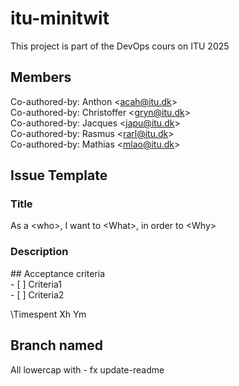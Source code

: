 # itu-minitwit
This project is part of the DevOps cours on ITU 2025

## Members
Co-authored-by: Anthon \<acah@itu.dk>\
Co-authored-by: Christoffer \<gryn@itu.dk>\
Co-authored-by: Jacques \<japu@itu.dk>\
Co-authored-by: Rasmus \<rarl@itu.dk>\
Co-authored-by: Mathias \<mlao@itu.dk>

## Issue Template
### Title
As a \<who>, I want to \<What>, in order to \<Why>

### Description
\## Acceptance criteria\
\- [ ] Criteria1\
\- [ ] Criteria2

\Timespent Xh Ym

## Branch named
All lowercap with - fx update-readme

